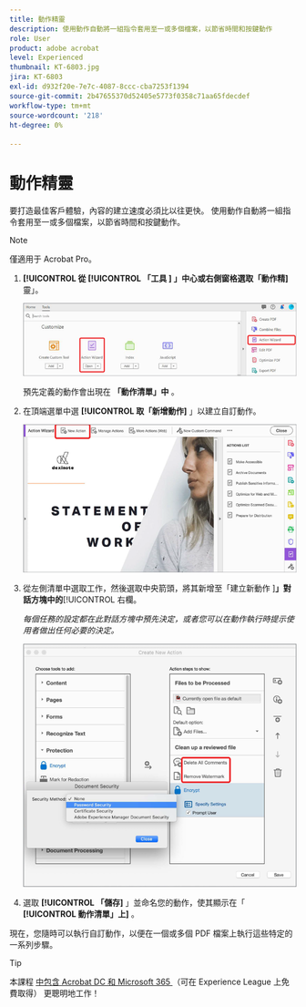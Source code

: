 ```yaml
---
title: 動作精靈
description: 使用動作自動將一組指令套用至一或多個檔案，以節省時間和按鍵動作
role: User
product: adobe acrobat
level: Experienced
thumbnail: KT-6803.jpg
jira: KT-6803
exl-id: d932f20e-7e7c-4087-8ccc-cba7253f1394
source-git-commit: 2b47655370d52405e5773f0358c71aa65fdecdef
workflow-type: tm+mt
source-wordcount: '218'
ht-degree: 0%

---
```


# 動作精靈

要打造最佳客戶體驗，內容的建立速度必須比以往更快。 使用動作自動將一組指令套用至一或多個檔案，以節省時間和按鍵動作。

>[!NOTE]
>
>僅適用于 Acrobat Pro。

1. **[!UICONTROL 從 [!UICONTROL  「工具 ] 」中心或右側窗格選取「動作精]** 靈」。

   ![動作精靈步驟 1](../assets/ActionWizard_1.png)

   預先定義的動作會出現在 **「動作清單」中** 。

1. 在頂端選單中選 **[!UICONTROL 取「新增動作]** 」以建立自訂動作。

   ![動作精靈步驟 2](../assets/ActionWizard_2.png)

1. 從左側清單中選取工作，然後選取中央箭頭，將其新增至「建立新動作 ]**」對話方塊中的**[!UICONTROL  右欄。

   *每個任務的設定都在此對話方塊中預先決定，或者您可以在動作執行時提示使用者做出任何必要的決定。*

   ![動作精靈步驟 3](../assets/ActionWizard_3.png)

1. 選取 **[!UICONTROL 「儲存]** 」並命名您的動作，使其顯示在「 **[!UICONTROL 動作清單」上]** 。

現在，您隨時可以執行自訂動作，以便在一個或多個 PDF 檔案上執行這些特定的一系列步驟。

>[!TIP]
>
>本課程 [ 中包含 Acrobat DC 和 Microsoft 365 ](https://experienceleague.adobe.com/?recommended=Acrobat-U-1-2021.microsoft365) （可在 Experience League 上免費取得） 更聰明地工作！

